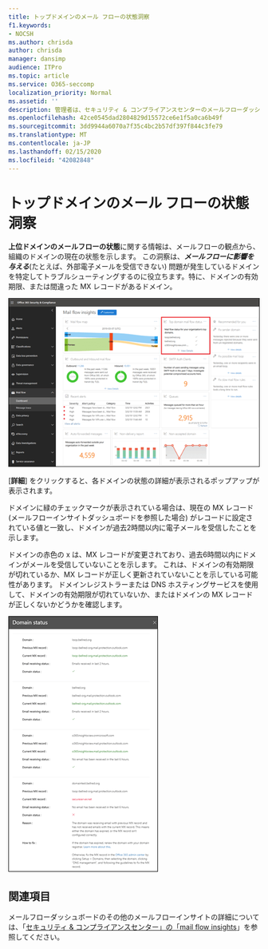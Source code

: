 ```yaml
---
title: トップドメインのメール フローの状態洞察　
f1.keywords:
- NOCSH
ms.author: chrisda
author: chrisda
manager: dansimp
audience: ITPro
ms.topic: article
ms.service: O365-seccomp
localization_priority: Normal
ms.assetid: ''
description: 管理者は、セキュリティ & コンプライアンスセンターのメールフローダッシュボードにある上位ドメインのメールフローの状態に関する洞察を得ることができます。
ms.openlocfilehash: 42ce0545dad2804829d15572ce6e1f5a0ca6b49f
ms.sourcegitcommit: 3dd9944a6070a7f35c4bc2b57df397f844c3fe79
ms.translationtype: MT
ms.contentlocale: ja-JP
ms.lasthandoff: 02/15/2020
ms.locfileid: "42082848"
---
```

# <a name="top-domain-mail-flow-status-insight"></a>トップドメインのメール フローの状態洞察　

**上位ドメインのメールフローの状態**に関する情報は、メールフローの観点から、組織のドメインの現在の状態を示します。 この洞察は、***メールフローに影響を与える***(たとえば、外部電子メールを受信できない) 問題が発生しているドメインを特定してトラブルシューティングするのに役立ちます。特に、ドメインの有効期限、または間違った MX レコードがあるドメイン。

![セキュリティ & コンプライアンスセンターのメールフローダッシュボードにある上位ドメインフローの状態の洞察](../../media/domain-mail-flow-status-selected.png)

[**詳細**] をクリックすると、各ドメインの状態の詳細が表示されるポップアップが表示されます。

ドメインに緑のチェックマークが表示されている場合は、現在の MX レコード (メールフローインサイトダッシュボードを参照した場合) がレコードに設定されている値と一致し、ドメインが過去2時間以内に電子メールを受信したことを示します。

ドメインの赤色の x は、MX レコードが変更されており、過去6時間以内にドメインがメールを受信していないことを示します。 これは、ドメインの有効期限が切れているか、MX レコードが正しく更新されていないことを示している可能性があります。 ドメインレジストラーまたは DNS ホスティングサービスを使用して、ドメインの有効期限が切れていないか、またはドメインの MX レコードが正しくないかどうかを確認します。

![トップドメインフローの状態に関する詳細ポップアップ](../../media/domain-mail-flow-status-flyout.png)

## <a name="see-also"></a>関連項目

メールフローダッシュボードのその他のメールフローインサイトの詳細については、「[セキュリティ & コンプライアンスセンター」の「mail flow insights](mail-flow-insights-v2.md)」を参照してください。
